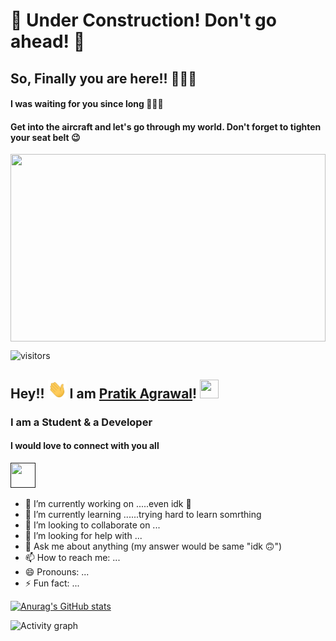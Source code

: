 # 🚧 Under Construction! Don't go ahead! 🚧
## So, Finally you are here!! 🕵🏻‍♂️
#### I was waiting for you since long 👨🏻‍💻
#### Get into the aircraft and let's go through my world. Don't forget to tighten your seat belt 😉

<img src="https://alemdosgreys.files.wordpress.com/2016/12/ufo-flying-saucer-animated-gif-9.gif" align="center" width="100%" height=300px>


  ![visitors](https://visitor-badge.laobi.icu/badge?page_id=RudraPratik30.RudraPratik30)


## Hey!! <img src="https://github.com/ABSphreak/ABSphreak/blob/master/gifs/Hi.gif" width="30px">  I am [Pratik Agrawal](https://github.com/RudraPratik30)! <img src="https://uploads.scratch.mit.edu/users/avatars/63785324.png" width="30" height="30">
### I am a Student & a Developer

#### I would love to connect with you all
<span>
  <a href=""><img src="https://image.flaticon.com/icons/png/128/1409/1409945.png" height="40" width="40"></a>


<!--
**RudraPratik30/RudraPratik30** is a ✨ _special_ ✨ repository because its `README.md` (this file) appears on your GitHub profile.

Here are some ideas to get you started:-->

- 🔭 I’m currently working on .....even idk 🥴
- 🌱 I’m currently learning ......trying hard to learn somrthing
- 👯 I’m looking to collaborate on ...
- 🤔 I’m looking for help with ...
- 💬 Ask me about anything (my answer would be same "idk 🙃")
- 📫 How to reach me: ...
- 😄 Pronouns: ...
- ⚡ Fun fact: ...

[![Anurag's GitHub stats](https://github-readme-stats.vercel.app/api?username=RudraPratik30&theme=blue-green)](https://github.com/anuraghazra/github-readme-stats)

![Activity graph](https://activity-graph.herokuapp.com/graph?username=RudraPratik30&theme=rogue&hide_border=true&area=true)
